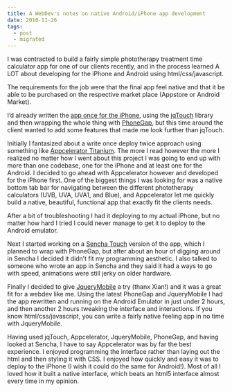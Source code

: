 ```yaml
---
title: A WebDev's notes on native Android/iPhone app development
date: 2010-11-26
tags:
  - post
  - migrated
---
```


I was contracted to build a fairly simple phototherapy treatment time calculator app for one of our clients recently, and in the process learned A LOT about developing for the iPhone and Android using html/css/javascript.

The requirements for the job were that the final app feel native and that it be able to be purchased on the respective market place (Appstore or Android Market).

I’d already written the [app once for the iPhone](http://itunes.apple.com/us/app/daavlin-phototherapy-dose/id386168638?mt=8), using the [jqTouch](http://www.jqtouch.com/) library and then wrapping the whole thing with [PhoneGap](http://www.phonegap.com/), but this time around the client wanted to add some features that made me look further than jqTouch.

Initially I fantasized about a write once deploy twice approach using something like [Appcelerator Titanium](http://www.appcelerator.com/products/titanium-mobile-application-development/). The more I read however the more I realized no matter how I went about this project I was going to end up with more than one codebase, one for the iPhone and at least one for the Android. I decided to go ahead with Appcelerator however and developed for the iPhone first. One of the biggest things I was looking for was a native bottom tab bar for navigating between the different phototherapy calculators (UVB, UVA, UVA1, and Blue), and Appcelerator let me quickly build a native, beautiful, functional app that exactly fit the clients needs.

After a bit of troubleshooting I had it deploying to my actual iPhone, but no matter how hard I tried I could never manage to get it to deploy to the Android emulator.

Next I started working on a [Sencha Touch](http://www.sencha.com/products/touch/) version of the app, which I planned to wrap with PhoneGap, but after about an hour of digging around in Sencha I decided it didn’t fit my programming aesthetic. I also talked to someone who wrote an app in Sencha and they said it had a ways to go with speed, animations were still jerky on older hardware.

Finally I decided to give [JqueryMobile](http://jquerymobile.com/) a try (thanx Xian!) and it was a great fit for a webdev like me. Using the latest PhoneGap and JqueryMobile I had the app rewritten and running on the Android Emulator in just under 2 hours, and then another 2 hours tweaking the interface and interactions. If you know html/css/javascript, you can write a fairly native feeling app in no time with JqueryMobile.

Having used jqTouch, Appcelerator, JqueryMobile, PhoneGap, and having looked at Sencha, I have to say Appcelerator was by far the best experience. I enjoyed programming the interface rather than laying out the html and then styling it with CSS. I enjoyed how quickly and easy it was to deploy to the iPhone (I wish it could do the same for Android!). Most of all I loved how it built a native interface, which beats an html5 interface almost every time in my opinion.
